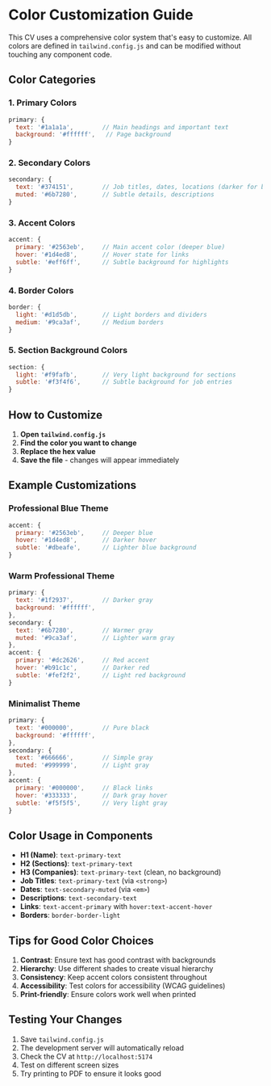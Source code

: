 # Color Customization Guide

This CV uses a comprehensive color system that's easy to customize. All colors are defined in `tailwind.config.js` and can be modified without touching any component code.

## Color Categories

### 1. Primary Colors

```javascript
primary: {
  text: '#1a1a1a',        // Main headings and important text
  background: '#ffffff',   // Page background
}
```

### 2. Secondary Colors

```javascript
secondary: {
  text: '#374151',        // Job titles, dates, locations (darker for better readability)
  muted: '#6b7280',       // Subtle details, descriptions
}
```

### 3. Accent Colors

```javascript
accent: {
  primary: '#2563eb',     // Main accent color (deeper blue)
  hover: '#1d4ed8',       // Hover state for links
  subtle: '#eff6ff',      // Subtle background for highlights
}
```

### 4. Border Colors

```javascript
border: {
  light: '#d1d5db',       // Light borders and dividers
  medium: '#9ca3af',      // Medium borders
}
```

### 5. Section Background Colors

```javascript
section: {
  light: '#f9fafb',       // Very light background for sections
  subtle: '#f3f4f6',      // Subtle background for job entries
}
```

## How to Customize

1. **Open `tailwind.config.js`**
2. **Find the color you want to change**
3. **Replace the hex value**
4. **Save the file** - changes will appear immediately

## Example Customizations

### Professional Blue Theme

```javascript
accent: {
  primary: '#2563eb',     // Deeper blue
  hover: '#1d4ed8',       // Darker hover
  subtle: '#dbeafe',      // Lighter blue background
}
```

### Warm Professional Theme

```javascript
primary: {
  text: '#1f2937',        // Darker gray
  background: '#ffffff',
},
secondary: {
  text: '#6b7280',        // Warmer gray
  muted: '#9ca3af',       // Lighter warm gray
},
accent: {
  primary: '#dc2626',     // Red accent
  hover: '#b91c1c',       // Darker red
  subtle: '#fef2f2',      // Light red background
}
```

### Minimalist Theme

```javascript
primary: {
  text: '#000000',        // Pure black
  background: '#ffffff',
},
secondary: {
  text: '#666666',        // Simple gray
  muted: '#999999',       // Light gray
},
accent: {
  primary: '#000000',     // Black links
  hover: '#333333',       // Dark gray hover
  subtle: '#f5f5f5',      // Very light gray
}
```

## Color Usage in Components

- **H1 (Name)**: `text-primary-text`
- **H2 (Sections)**: `text-primary-text`
- **H3 (Companies)**: `text-primary-text` (clean, no background)
- **Job Titles**: `text-primary-text` (via `<strong>`)
- **Dates**: `text-secondary-muted` (via `<em>`)
- **Descriptions**: `text-secondary-text`
- **Links**: `text-accent-primary` with `hover:text-accent-hover`
- **Borders**: `border-border-light`

## Tips for Good Color Choices

1. **Contrast**: Ensure text has good contrast with backgrounds
2. **Hierarchy**: Use different shades to create visual hierarchy
3. **Consistency**: Keep accent colors consistent throughout
4. **Accessibility**: Test colors for accessibility (WCAG guidelines)
5. **Print-friendly**: Ensure colors work well when printed

## Testing Your Changes

1. Save `tailwind.config.js`
2. The development server will automatically reload
3. Check the CV at `http://localhost:5174`
4. Test on different screen sizes
5. Try printing to PDF to ensure it looks good

